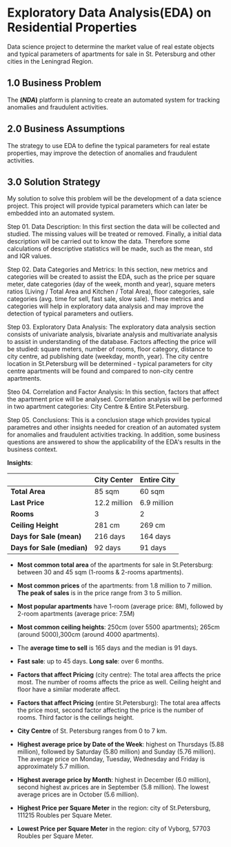 # Exploratory Data Analysis(EDA) on Residential Properties

Data science project to determine the market value of real estate objects and typical parameters of apartments for sale in St. Petersburg and other cities in the Leningrad Region.

## 1.0 Business Problem

The **(*NDA*)** platform is planning to create an automated system for tracking anomalies and fraudulent activities. 

## 2.0 Business Assumptions
The strategy to use EDA to define the typical parameters for real estate properties, may improve the detection of anomalies and fraudulent activities.

## 3.0 Solution Strategy

My solution to solve this problem will be the development of a data science project. This project will provide typical parameters which can later be embedded into an automated system.

Step 01. Data Description: In this first section the data will be collected and studied. The missing values will be treated or removed. Finally, a initial data description will be carried out to know the data. Therefore some calculations of descriptive statistics will be made, such as the mean, std and IQR values.

Step 02. Data Categories and Metrics: In this section, new metrics and categories will be created to assist the EDA, such as the price per square meter, date categories (day of the week, month and year), square meters ratios (Living / Total Area and Kitchen / Total Area), floor categories, sale categories (avg. time for sell, fast sale, slow sale). These metrics and categories will help in exploratory data analysis and may improve the detection of typical parameters and outliers.

Step 03. Exploratory Data Analysis: The exploratory data analysis section consists of univariate analysis, bivariate analysis and multivariate analysis to assist in understanding of the database. Factors affecting the price will be studied: square meters, number of rooms, floor category, distance to city centre, ad publishing date (weekday, month, year). The city centre location in St.Petersburg will be determined - typical parameters for city centre apartments will be found and compared to non-city centre apartments. 

Steo 04. Correlation and Factor Analysis: In this section, factors that affect the apartment price will be analysed. Correlation analysis will be performed in two apartment categories: City Centre & Entire St.Petersburg.

Step 05. Conclusions: This is a conclusion stage which provides typical parametres and other insights needed for creation of an automated system for anomalies and fraudulent activities tracking. In addition, some business questions are answered to show the applicability of the EDA's results in the business context.

**Insights**:

|              | **City Center** | **Entire City** |
|--------------------|-----------------|-----------------|
| **Total Area**     | 85 sqm          | 60 sqm          |
| **Last Price**     | 12.2 million    | 6.9 million     |
| **Rooms**          | 3               | 2               |
| **Ceiling Height** | 281 cm          | 269 cm          |
| **Days for Sale (mean)**  | 216 days             | 164 days             |
| **Days for Sale (median)**  | 92 days             | 91 days             |

* **Most common total area** of the apartments for sale in St.Petersburg: between 30 and 45 sqm (1-rooms & 2-rooms apartments).

* **Most common prices** of the apartments: from 1.8 million to 7 million. **The peak of sales** is in the price range from 3 to 5 million.

* **Most popular apartments** have 1-room (average price: 8М), followed by 2-room apartments (average price: 7.5М)

* **Most common ceiling heights**: 250cm (over 5500 apartments); 265cm (around 5000),300cm (around 4000 apartments).

* The **average time to sell** is 165 days and the median is 91 days.

* **Fast sale**: up to 45 days. **Long sale**: over 6 months.

* **Factors that affect Pricing** (city centre): The total area affects the price most. The number of rooms affects the price as well. Ceiling height and floor have a similar moderate affect.

* **Factors that affect Pricing** (entire St.Petersburg): The total area affects the price most, second factor affecting the price is the number of rooms. Third factor is the ceilings height.

* **City Centre** of St. Petersburg ranges from 0 to 7 km.

* **Highest average price by Date of the Week**: highest on Thursdays (5.88 million), followed by Saturday (5.80 million) and Sunday (5.76 million). The average price on Monday, Tuesday, Wednesday and Friday is approximately 5.7 million.

* **Highest average price by Month**: highest in December (6.0 million), second highest av.prices are in September (5.8 million). The lowest average prices are in October (5.6 million).

* **Highest Price per Square Meter** in the region: city of St.Petersburg, 111215 Roubles per Square Meter.
* **Lowest Price per Square Meter** in the region: city of Vyborg, 57703 Roubles per Square Meter.
